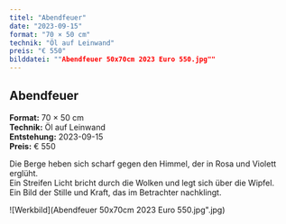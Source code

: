 ```yaml
---
titel: "Abendfeuer"
date: "2023-09-15"
format: "70 × 50 cm"
technik: "Öl auf Leinwand"
preis: "€ 550"
bilddatei: ""Abendfeuer 50x70cm 2023 Euro 550.jpg""
---
```


## Abendfeuer

**Format:** 70 × 50 cm  
**Technik:** Öl auf Leinwand  
**Entstehung:** 2023-09-15  
**Preis:** € 550

Die Berge heben sich scharf gegen den Himmel, der in Rosa und Violett erglüht.  
Ein Streifen Licht bricht durch die Wolken und legt sich über die Wipfel.  
Ein Bild der Stille und Kraft, das im Betrachter nachklingt.

![Werkbild](Abendfeuer 50x70cm 2023 Euro 550.jpg".jpg)

